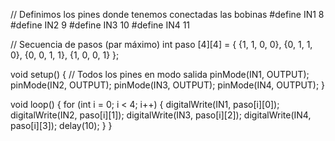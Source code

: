 // Definimos los pines donde tenemos conectadas las bobinas
#define IN1  8
#define IN2  9
#define IN3  10
#define IN4  11
 
// Secuencia de pasos (par máximo)
int paso [4][4] =
{
  {1, 1, 0, 0},
  {0, 1, 1, 0},
  {0, 0, 1, 1},
  {1, 0, 0, 1}
};
 
void setup()
{
  // Todos los pines en modo salida
  pinMode(IN1, OUTPUT);
  pinMode(IN2, OUTPUT);
  pinMode(IN3, OUTPUT);
  pinMode(IN4, OUTPUT);
}
 
 
 
void loop()
{ 
    for (int i = 0; i < 4; i++)
    {
      digitalWrite(IN1, paso[i][0]);
      digitalWrite(IN2, paso[i][1]);
      digitalWrite(IN3, paso[i][2]);
      digitalWrite(IN4, paso[i][3]);
      delay(10);
    }
}
